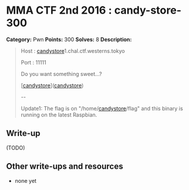 # MMA CTF 2nd 2016 : candy-store-300

**Category:** Pwn
**Points:** 300
**Solves:** 8
**Description:**

> Host : [candystore](./candystore)1.chal.ctf.westerns.tokyo
> 
> Port : 11111
> 
> 
> Do you want something sweet...?
> 
> 
> [[candystore](./candystore)]([candystore](./candystore))
> 
> 
> --
> 
> Update1: The flag is on "/home/[candystore](./candystore)/flag" and this binary is running on the latest Raspbian.


## Write-up

(TODO)

## Other write-ups and resources

* none yet
